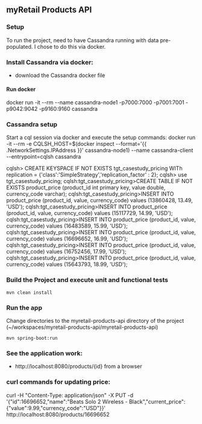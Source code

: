 ## myRetail Products API

### Setup
To run the project, need to have Cassandra running with data pre-populated.  I chose to do this via docker.

### Install Cassandra via docker:
* download the Cassandra docker file
#### Run docker
docker run -it --rm --name cassandra-node1 -p7000:7000 -p7001:7001 -p9042:9042 -p9160:9160 cassandra

### Cassandra setup
Start a cql session via docker and execute the setup commands:
docker run -it --rm -e CQLSH_HOST=$(docker inspect --format='{{ .NetworkSettings.IPAddress }}' cassandra-node1) --name cassandra-client --entrypoint=cqlsh cassandra

cqlsh> CREATE KEYSPACE IF NOT EXISTS tgt_casestudy_pricing WITh replication = {'class':'SimpleStrategy','replication_factor' : 2};
cqlsh> use tgt_casestudy_pricing;
cqlsh:tgt_casestudy_pricing>CREATE TABLE IF NOT EXISTS product_price (product_id int primary key, value double, currency_code varchar);
cqlsh:tgt_casestudy_pricing>INSERT INTO product_price (product_id, value, currency_code) values (13860428, 13.49, 'USD');
cqlsh:tgt_casestudy_pricing>INSERT INTO product_price (product_id, value, currency_code) values (15117729, 14.99, 'USD');
cqlsh:tgt_casestudy_pricing>INSERT INTO product_price (product_id, value, currency_code) values (16483589, 15.99, 'USD');
cqlsh:tgt_casestudy_pricing>INSERT INTO product_price (product_id, value, currency_code) values (16696652, 16.99, 'USD');
cqlsh:tgt_casestudy_pricing>INSERT INTO product_price (product_id, value, currency_code) values (16752456, 17.99, 'USD');
cqlsh:tgt_casestudy_pricing>INSERT INTO product_price (product_id, value, currency_code) values (15643793, 18.99, 'USD');

### Build the Project and execute unit and functional tests
```
mvn clean install
```

### Run the app
Change directories to the myretail-products-api directory of the project (~/workspaces/myretail-products-api/myretail-products-api)
```
mvn spring-boot:run
```

### See the application work:
* http://localhost:8080/products/{id} from a browser

### curl commands for updating price:
curl -H "Content-Type: application/json" -X PUT -d '{"id":16696652,"name":"Beats Solo 2 Wireless - Black","current_price":{"value":9.99,"currency_code":"USD"}}' http://localhost:8080/products/16696652